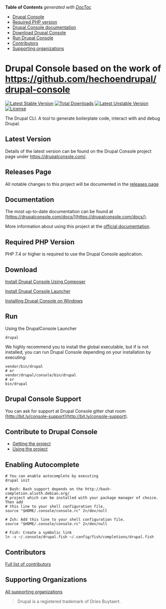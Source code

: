 <!-- START doctoc generated TOC please keep comment here to allow auto update -->
<!-- DON'T EDIT THIS SECTION, INSTEAD RE-RUN doctoc TO UPDATE -->
**Table of Contents**  *generated with [DocToc](https://github.com/thlorenz/doctoc)*

  - [Drupal Console](#drupal-console)
  - [Required PHP version](#required-php-version)
  - [Drupal Console documentation](#documentation)
  - [Download Drupal Console](#download)
  - [Run Drupal Console](#run)
  - [Contributors](#contributors)
  - [Supporting organizations](#supporting-organizations)

<!-- END doctoc generated TOC please keep comment here to allow auto update -->

Drupal Console based on the work of https://github.com/hechoendrupal/drupal-console
=============================================

[![Latest Stable Version](https://poser.pugx.org/pinoniq/drupal-console/v)](//packagist.org/packages/pinoniq/drupal-console) [![Total Downloads](https://poser.pugx.org/pinoniq/drupal-console/downloads)](//packagist.org/packages/pinoniq/drupal-console) [![Latest Unstable Version](https://poser.pugx.org/pinoniq/drupal-console/v/unstable)](//packagist.org/packages/pinoniq/drupal-console) [![License](https://poser.pugx.org/pinoniq/drupal-console/license)](//packagist.org/packages/pinoniq/drupal-console)

The Drupal CLI. A tool to generate boilerplate code, interact with and debug Drupal.

## Latest Version
Details of the latest version can be found on the Drupal Console project page under https://drupalconsole.com/.

## Releases Page
All notable changes to this project will be documented in the [releases page](https://github.com/pinoniq/DrupalConsole/releases)

## Documentation
The most up-to-date documentation can be found at [https://drupalconsole.com/docs/](https://drupalconsole.com/docs/).

More information about using this project at the [official documentation](https://drupalconsole.com/docs/en/using/project).

## Required PHP Version
PHP 7.4 or higher is required to use the Drupal Console application.

## Download 

[Install Drupal Console Using Composer](https://drupalconsole.com/docs/en/getting/composer)

[Install Drupal Console Launcher](https://drupalconsole.com/docs/en/getting/launcher)

[Installing Drupal Console on Windows](https://drupalconsole.com/docs/en/getting/windows)

## Run
Using the DrupalConsole Launcher
```
drupal
``` 

We highly recommend you to install the global executable, but if is not installed, you can run Drupal Console depending on your installation by executing:

```
vendor/bin/drupal
# or
vendor/drupal/console/bin/drupal
# or
bin/drupal
```

## Drupal Console Support
You can ask for support at Drupal Console gitter chat room [http://bit.ly/console-support](http://bit.ly/console-support).

## Contribute to Drupal Console
* [Getting the project](https://drupalconsole.com/docs/en/getting/project)
* [Using the project](https://drupalconsole.com/docs/en/using/project)

## Enabling Autocomplete
```
# You can enable autocomplete by executing
drupal init

# Bash: Bash support depends on the http://bash-completion.alioth.debian.org/
# project which can be installed with your package manager of choice. Then add
# this line to your shell configuration file.
source "$HOME/.console/console.rc" 2>/dev/null

# Zsh: Add this line to your shell configuration file.
source "$HOME/.console/console.rc" 2>/dev/null

# Fish: Create a symbolic link
ln -s ~/.console/drupal.fish ~/.config/fish/completions/drupal.fish
```

## Contributors

[Full list of contributors](https://drupalconsole.com/contributors)

## Supporting Organizations

[All supporting organizations](https://drupalconsole.com/supporting-organizations)

> Drupal is a registered trademark of Dries Buytaert.
